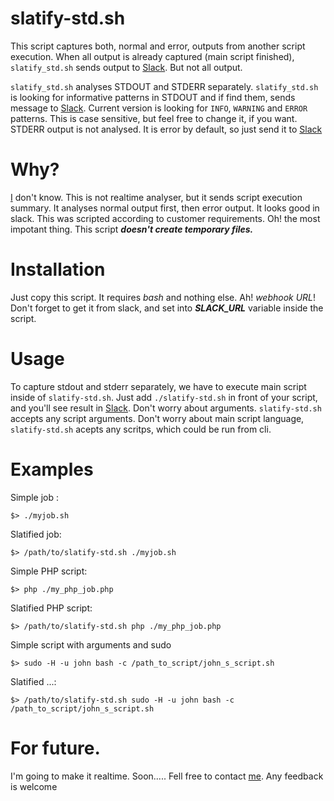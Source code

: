 # slatify-std.sh
This script captures both, normal and error, outputs from another script execution.
When all output is already captured (main script finished), `slatify_std.sh` sends output to [Slack][2]. But not all output. 

`slatify_std.sh` analyses STDOUT and STDERR separately. `slatify_std.sh` is looking for informative patterns in STDOUT and if find them, sends message to [Slack][2].
Current version is looking for `INFO`, `WARNING` and `ERROR` patterns. This is case sensitive, but feel free to change it, if you want. 
STDERR output is not analysed. It is error by default, so just send it to [Slack][2]

# Why?
[I][1] don't know. This is not realtime analyser, but it sends script execution summary. It analyses normal output first, then error output. It looks good in slack.
This was scripted according to customer requirements.
Oh! the most impotant thing. This script ***doesn't create temporary files.*** 

# Installation
Just copy this script. It requires *bash* and nothing else. Ah! *webhook URL*! Don't forget to get it from slack, and set into ***SLACK_URL*** variable inside the script.

# Usage 
To capture stdout and stderr separately, we have to execute main script inside of `slatify-std.sh`. Just add `./slatify-std.sh` in front of your script, and you'll see result in [Slack][2]. 
Don't worry about arguments. `slatify-std.sh` accepts any script arguments. 
Don't worry about main script language, `slatify-std.sh` acepts any scritps, which could be run from cli.

# Examples
Simple job :
```{r, engine='bash', count_lines}
$> ./myjob.sh
```
Slatified job:
```{r, engine='bash', count_lines}
$> /path/to/slatify-std.sh ./myjob.sh
```

Simple PHP script:
```{r, engine='bash', count_lines}
$> php ./my_php_job.php
```
Slatified PHP script:
```{r, engine='bash', count_lines}
$> /path/to/slatify-std.sh php ./my_php_job.php
```
Simple script with arguments and sudo
```{r, engine='bash', count_lines}
$> sudo -H -u john bash -c /path_to_script/john_s_script.sh
```
Slatified ...:
```{r, engine='bash', count_lines}
$> /path/to/slatify-std.sh sudo -H -u john bash -c /path_to_script/john_s_script.sh
```

# For future.
I'm going to make it realtime. Soon..... Fell free to contact [me][1]. Any feedback is welcome

[1]:mailto:slatify@itech.md?subject=Slatify
[2]:https://slack.com
